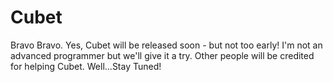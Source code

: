 # Cubet
Bravo Bravo. Yes, Cubet will be released soon - but not too early! I'm not an advanced programmer but we'll give it a try.
Other people will be credited for helping Cubet.
Well...Stay Tuned!
